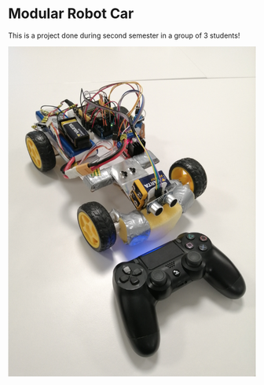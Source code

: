 # Modular Robot Car

This is a project done during second semester in a group of 3 students!

![Image of finished car](Images/robottiauto_kuva1.jpg?raw=true "Robot car")
